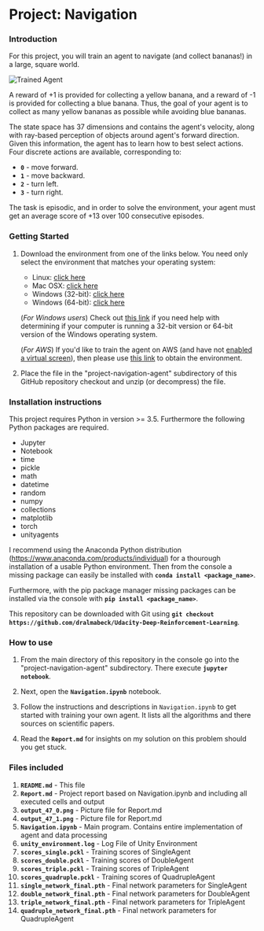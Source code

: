 [//]: # (Image References)

[image1]: https://user-images.githubusercontent.com/10624937/42135619-d90f2f28-7d12-11e8-8823-82b970a54d7e.gif "Trained Agent"

# Project: Navigation

### Introduction

For this project, you will train an agent to navigate (and collect bananas!) in a large, square world.  

![Trained Agent][image1]

A reward of +1 is provided for collecting a yellow banana, and a reward of -1 is provided for collecting a blue banana.  Thus, the goal of your agent is to collect as many yellow bananas as possible while avoiding blue bananas.  

The state space has 37 dimensions and contains the agent's velocity, along with ray-based perception of objects around agent's forward direction.  Given this information, the agent has to learn how to best select actions.  Four discrete actions are available, corresponding to:
- **`0`** - move forward.
- **`1`** - move backward.
- **`2`** - turn left.
- **`3`** - turn right.

The task is episodic, and in order to solve the environment, your agent must get an average score of +13 over 100 consecutive episodes.

### Getting Started

1. Download the environment from one of the links below.  You need only select the environment that matches your operating system:
    - Linux: [click here](https://s3-us-west-1.amazonaws.com/udacity-drlnd/P1/Banana/Banana_Linux.zip)
    - Mac OSX: [click here](https://s3-us-west-1.amazonaws.com/udacity-drlnd/P1/Banana/Banana.app.zip)
    - Windows (32-bit): [click here](https://s3-us-west-1.amazonaws.com/udacity-drlnd/P1/Banana/Banana_Windows_x86.zip)
    - Windows (64-bit): [click here](https://s3-us-west-1.amazonaws.com/udacity-drlnd/P1/Banana/Banana_Windows_x86_64.zip)
    
    (_For Windows users_) Check out [this link](https://support.microsoft.com/en-us/help/827218/how-to-determine-whether-a-computer-is-running-a-32-bit-version-or-64) if you need help with determining if your computer is running a 32-bit version or 64-bit version of the Windows operating system.

    (_For AWS_) If you'd like to train the agent on AWS (and have not [enabled a virtual screen](https://github.com/Unity-Technologies/ml-agents/blob/master/docs/Training-on-Amazon-Web-Service.md)), then please use [this link](https://s3-us-west-1.amazonaws.com/udacity-drlnd/P1/Banana/Banana_Linux_NoVis.zip) to obtain the environment.

2. Place the file in the "project-navigation-agent" subdirectory of this GitHub repository checkout and unzip (or decompress) the file. 

### Installation instructions

This project requires Python in version >= 3.5. Furthermore the following Python packages are required.

- Jupyter
- Notebook
- time
- pickle
- math
- datetime
- random
- numpy
- collections
- matplotlib
- torch
- unityagents

I recommend using the Anaconda Python distribution (https://www.anaconda.com/products/individual) for a thourough installation of a usable Python environment. Then from the console a missing package can easily be installed with **`conda install <package_name>`**.

Furthermore, with the pip package manager missing packages can be installed via the console with **`pip install <package_name>`**.

This repository can be downloaded with Git using **`git checkout https://github.com/dralmabeck/Udacity-Deep-Reinforcement-Learning`**.

### How to use

1. From the main directory of this repository in the console go into the "project-navigation-agent" subdirectory. There execute **`jupyter notebook`**.

2. Next, open the **`Navigation.ipynb`** notebook.

3. Follow the instructions and descriptions in `Navigation.ipynb` to get started with training your own agent. It lists all the algorithms and there sources on scientific papers.

4. Read the **`Report.md`** for insights on my solution on this problem should you get stuck.

### Files included

1. **`README.md`** - This file
2. **`Report.md`** - Project report based on Navigation.ipynb and including all executed cells and output
3. **`output_47_0.png`** - Picture file for Report.md
4. **`output_47_1.png`** - Picture file for Report.md
5. **`Navigation.ipynb`** - Main program. Contains entire implementation of agent and data processing
6. **`unity_environment.log`** - Log File of Unity Environment
7. **`scores_single.pckl`** - Training scores of SingleAgent
8. **`scores_double.pckl`** - Training scores of DoubleAgent
9. **`scores_triple.pckl`** - Training scores of TripleAgent
10. **`scores_quadruple.pckl`** - Training scores of QuadrupleAgent
11. **`single_network_final.pth`** - Final network parameters for SingleAgent
12. **`double_network_final.pth`** - Final network parameters for DoubleAgent
13. **`triple_network_final.pth`** - Final network parameters for TripleAgent
14. **`quadruple_network_final.pth`** - Final network parameters for QuadrupleAgent